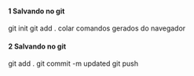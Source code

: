 #### 1 Salvando no git 
git init
git add .
colar comandos gerados do navegador

#### 2 Salvando no git 
git add .
git commit -m updated
git push